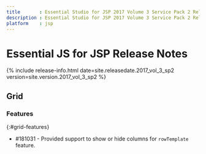 ```yaml
---
title 		: Essential Studio for JSP 2017 Volume 3 Service Pack 2 Release Notes
description : Essential Studio for JSP 2017 Volume 3 Service Pack 2 Release Notes
platform    : jsp
---
```


# Essential JS for JSP Release Notes  

{% include release-info.html date=site.releasedate.2017_vol_3_sp2 version=site.version.2017_vol_3_sp2 %} 



## Grid

### Features
{:#grid-features}

*  \#181031 - Provided support to show or hide columns for `rowTemplate` feature.

